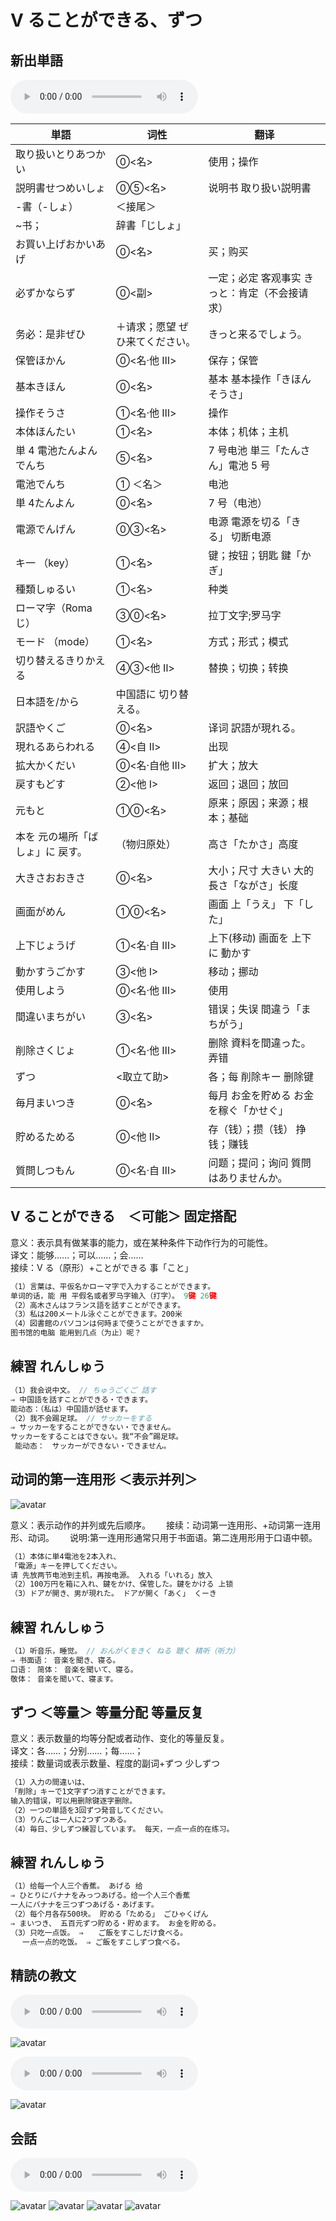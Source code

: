 # V ることができる、ずつ

## 新出単語

<vue-plyr>
  <audio controls crossorigin playsinline loop>
    <source src="../audio/9-3-たんご.mp3" type="audio/mp3" />
  </audio>
 </vue-plyr>

| 単語                                     | 词性                            | 翻译                                           |
| ---------------------------------------- | ------------------------------- | ---------------------------------------------- |
| 取り扱い<JpWord>とりあつかい</JpWord>    | ⓪<名>                           | 使用；操作                                     |
| 説明書<JpWord>せつめいしょ</JpWord>      | ⓪⑤<名>                          | 说明书 取り扱い説明書                          |
| -書（-しょ）                             | ＜接尾＞                        |                                                |
| ~书；                                    | 辞書「じしょ」                  |                                                |
| お買い上げ<JpWord>おかいあげ</JpWord>    | ⓪<名>                           | 买；购买                                       |
| 必ず<JpWord>かならず</JpWord>            | ⓪<副>                           | 一定；必定 客观事实 きっと：肯定（不会接请求） |
| 务必：是非<JpWord>ぜひ</JpWord>          | ＋请求；愿望 ぜひ来てください。 | きっと来るでしょう。                           |
| 保管<JpWord>ほかん</JpWord>              | ⓪<名·他 Ⅲ>                      | 保存；保管                                     |
| 基本<JpWord>きほん</JpWord>              | ⓪<名>                           | 基本 基本操作「きほんそうさ」                  |
| 操作<JpWord>そうさ</JpWord>              | ①<名·他 Ⅲ>                      | 操作                                           |
| 本体<JpWord>ほんたい</JpWord>            | ①<名>                           | 本体；机体；主机                               |
| 単 4 電池<JpWord>たんよんでんち</JpWord> | ⑤<名>                           | 7 号电池 単三「たんさん」電池 5 号             |
| 電池<JpWord>でんち</JpWord>              | ① ＜名＞                        | 电池                                           |
| 単 4<JpWord>たんよん</JpWord>            | ⓪<名>                           | 7 号（电池）                                   |
| 電源<JpWord>でんげん</JpWord>            | ⓪③<名>                          | 电源 電源を切る「きる」 切断电源               |
| <JpWord>キ一</JpWord> （key）            | ①<名>                           | 键；按钮；钥匙 鍵「かぎ」                      |
| 種類<JpWord>しゅるい</JpWord>            | ①<名>                           | 种类                                           |
| ローマ字（Roma じ）                      | ③⓪<名>                          | 拉丁文字;罗马字                                |
| <JpWord>モード</JpWord> （mode）         | ①<名>                           | 方式；形式；模式                               |
| 切り替える<JpWord>きりかえる</JpWord>    | ④③<他 Ⅱ>                        | 替换；切换；转换                               |
| 日本語を/から                            | 中国語に 切り替える。           |                                                |
| 訳語<JpWord>やくご</JpWord>              | ⓪<名>                           | 译词 訳語が現れる。                            |
| 現れる<JpWord>あらわれる</JpWord>        | ④<自 Ⅱ>                         | 出现                                           |
| 拡大<JpWord>かくだい</JpWord>            | ⓪<名·自他 Ⅲ>                    | 扩大；放大                                     |
| 戻す<JpWord>もどす</JpWord>              | ②<他 I>                         | 返回；退回；放回                               |
| 元<JpWord>もと</JpWord>                  | ①⓪<名>                          | 原来；原因；来源；根本；基础                   |
| 本を 元の場所「ばしょ」に 戻す。         | （物归原处）                    | 高さ「たかさ」高度                             |
| 大きさ<JpWord>おおきさ</JpWord>          | ⓪<名>                           | 大小；尺寸 大きい 大的 長さ「ながさ」长度      |
| 画面<JpWord>がめん</JpWord>              | ①⓪<名>                          | 画面 上「うえ」 下「した」                     |
| 上下<JpWord>じょうげ</JpWord>            | ①<名·自 Ⅲ>                      | 上下(移动) 画面を 上下に 動かす                |
| 動かす<JpWord>うごかす</JpWord>          | ③<他 I>                         | 移动；挪动                                     |
| 使用<JpWord>しよう</JpWord>              | ⓪<名·他 Ⅲ>                      | 使用                                           |
| 間違い<JpWord>まちがい</JpWord>          | ③<名>                           | 错误；失误 間違う「まちがう」                  |
| 削除<JpWord>さくじょ</JpWord>            | ①<名·他 Ⅲ>                      | 删除 資料を間違った。弄错                      |
| <JpWord>ずつ</JpWord>                    | <取立て助>                      | 各；每 削除キー 删除键                         |
| 毎月<JpWord>まいつき</JpWord>            | ⓪<名>                           | 每月 お金を貯める お金を稼ぐ「かせぐ」         |
| 貯める<JpWord>ためる</JpWord>            | ⓪<他 Ⅱ>                         | 存（钱）；攒（钱） 挣钱；赚钱                  |
| 質問<JpWord>しつもん</JpWord>            | ⓪<名·自 Ⅲ>                      | 问题；提问；询问 質問はありませんか。          |

## V ることができる　＜可能＞ 固定搭配

意义：表示具有做某事的能力，或在某种条件下动作行为的可能性。  
译文：能够……；可以……；会……  
接续：V る（原形）+ことができる 事「こと」

```ts
（1）言葉は、平仮名かローマ字で入力することができます。
单词的话，能 用 平假名或者罗马字输入（打字）。 9键 26键
（2）高木さんはフランス語を話すことができます。
（3）私は200メートル泳ぐことができます。200米
（4）図書館のパソコンは何時まで使うことができますか。
图书馆的电脑 能用到几点（为止）呢？


```

## 練習 れんしゅう

```ts
（1）我会说中文。 // ちゅうごくご 話す
⇒ 中国語を話すことができる・できます。
能动态：（私は）中国語が話せます。
（2）我不会踢足球。 // サッカーをする
⇒ サッカーをすることができない・できません。
サッカーをすることはできない。我“不会”踢足球。
 能动态：　サッカーができない・できません。

```

## 动词的第一连用形 ＜表示并列＞

![avatar](../images/ます.png)

意义：表示动作的并列或先后顺序。　　
接续：动词第一连用形、+动词第一连用形、动词。　　
说明:第一连用形通常只用于书面语。第二连用形用于口语中顿。

```ts
（1）本体に単4電池を2本入れ、
「電源」キーを押してください。
请 先放两节电池到主机，再按电源。 入れる「いれる」放入
（2）100万円を箱に入れ、鍵をかけ、保管した。鍵をかける 上锁
（3）ドアが開き、男が現れた。 ドアが開く「あく」 くーき
```

## 練習 れんしゅう

```ts
（1）听音乐，睡觉。 // おんがくをきく ねる 聴く 精听（听力）
⇒ 书面语： 音楽を聞き、寝る。
口语： 简体： 音楽を聞いて、寝る。
敬体： 音楽を聞いて、寝ます。

```

## ずつ ＜等量＞ 等量分配 等量反复

意义：表示数量的均等分配或者动作、变化的等量反复。  
译文：各……；分别……；每……；  
接续：数量词或表示数量、程度的副词+ずつ 少しずつ

```ts
（1）入力の間違いは、
「削除」キーで1文字ずつ消すことができます。
输入的错误，可以用删除键逐字删除。
（2）一つの単語を3回ずつ発音してください。
（3）りんごは一人に2つずつある。
（4）毎日、少しずつ練習しています。 每天，一点一点的在练习。

```

## 練習 れんしゅう

```ts
（1）给每一个人三个香蕉。 あげる 给
⇒ ひとりにバナナをみっつあげる。给一个人三个香蕉
一人にバナナを三つずつあげる・あげます。
（2）每个月各存500块。 貯める「ためる」 ごひゃくげん
⇒ まいつき、 五百元ずつ貯める・貯めます。 お金を貯める。
（3）只吃一点饭。 ⇒　　ご飯をすこしだけ食べる。　
　 一点一点的吃饭。 ⇒ ご飯をすこしずつ食べる。
```

## 精読の教文

<vue-plyr>
  <audio controls crossorigin playsinline loop>
    <source src="../audio/9-3-1.mp3" type="audio/mp3" />
  </audio>
 </vue-plyr>

![avatar](../images/9-3-1.png)

<vue-plyr>
  <audio controls crossorigin playsinline loop>
    <source src="../audio/9-1-4.mp3" type="audio/mp3" />
  </audio>
 </vue-plyr>

![avatar](../images/9-1-4.png)

## 会話

<vue-plyr>
  <audio controls crossorigin playsinline loop>
    <source src="../audio/9-3-かいわ.mp3" type="audio/mp3" />
  </audio>
 </vue-plyr>

![avatar](../images/9-3-かいわ-1.png)
![avatar](../images/9-3-かいわ-2.png)
![avatar](../images/9-3-かいわ-3.png)
![avatar](../images/9-3-かいわ-4.png)
